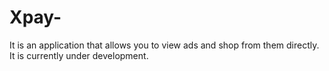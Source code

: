 # Xpay-
It is an application that allows you to view ads and shop from them directly. It is currently under development. 
